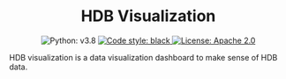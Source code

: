 <h1 align="center">HDB Visualization</h1>

<p align="center">
  <img alt="Python: v3.8" src="https://img.shields.io/badge/python-v3.8-blue">
  <a href="https://github.com/psf/black">
    <img alt="Code style: black" src=
    "https://img.shields.io/badge/code%20style-black-000000.svg">
  </a>
  <a href=
  "https://github.com/cadmusthefounder/hdb-viz/blob/master/LICENSE"
  >
    <img alt="License: Apache 2.0" src=
    "https://img.shields.io/badge/license-Apache--2.0-green">
  </a>
</p>

HDB visualization is a data visualization dashboard to make sense of HDB data.
